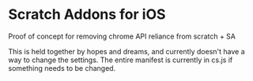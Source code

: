 # Scratch Addons for iOS
Proof of concept for removing chrome API reliance from scratch + SA

This is held together by hopes and dreams, and currently doesn't have a way to change the settings. The entire manifest is currently in cs.js if something needs to be changed.
